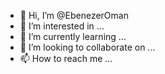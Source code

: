 - 👋 Hi, I’m @EbenezerOman
- 👀 I’m interested in ...
- 🌱 I’m currently learning ...
- 💞️ I’m looking to collaborate on ...
- 📫 How to reach me ...

<!---
EbenezerOman/EbenezerOman is a ✨ special ✨ repository because its `README.md` (this file) appears on your GitHub profile.
You can click the Preview link to take a look at your changes.
--->
